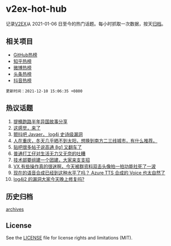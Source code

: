 # v2ex-hot-hub

 记录[V2EX](https://www.v2ex.com/)从 2021-01-06 日至今的热门话题。每小时抓取一次数据，按天[归档](archives)。
 
 ## 相关项目

- [GitHub热榜](https://github.com/lonnyzhang423/github-hot-hub)
- [知乎热榜](https://github.com/lonnyzhang423/zhihu-hot-hub)
- [微博热榜](https://github.com/lonnyzhang423/weibo-hot-hub)
- [头条热榜](https://github.com/lonnyzhang423/toutiao-hot-hub)
- [抖音热榜](https://github.com/lonnyzhang423/douyin-hot-hub)


 `更新时间：2021-12-10 15:06:35 +0800`

## 热议话题

1. [提桶跑路半年异国故事分享](https://www.v2ex.com/t/821216)
1. [这感觉，来了](https://www.v2ex.com/t/821138)
1. [颤抖吧 Javaer， log4j 史诗级漏洞](https://www.v2ex.com/t/821241)
1. [人在重庆，冬天几乎晒不到太阳，想换到南方二三线城市，有什么推荐。](https://www.v2ex.com/t/821187)
1. [贴吧很多帖子说高通 8g1 又翻车了](https://www.v2ex.com/t/821264)
1. [普通打工仔对生活无力又无奈的吐糟](https://www.v2ex.com/t/821181)
1. [技术部要组建一个团建，大家来支支招](https://www.v2ex.com/t/821203)
1. [VX 有些操作真的很迷啊，今天被群资料双击头像拍一拍功能社死了一波](https://www.v2ex.com/t/821130)
1. [现在的语音合成已经到这种水平了吗？ Azure TTS 合成的 Voice 也太自然了](https://www.v2ex.com/t/821254)
1. [log4j2 的漏洞大家今天晚上修复吗?](https://www.v2ex.com/t/821217)

## 历史归档

[archives](archives)

## License

See the [LICENSE](LICENSE) file for license rights and limitations (MIT).
